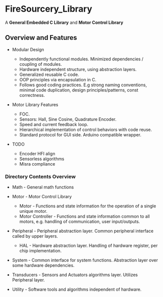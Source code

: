 # FireSourcery_Library

A **General Embedded C Library** and **Motor Control Library**

## Overview and Features 

* Modular Design  
  - Independently functional modules. Minimized dependencies / coupling of modules.
  - Hardware independent structure, using abstraction layers.
  - Generalized reusable C code.
  - OOP principles via encapsulation in C.
  - Follows good coding practices. E.g strong naming conventions, minimal code duplication, design principles/patterns, const correctness.

* Motor Library Features
  - FOC.
  - Sensors: Hall, Sine Cosine, Quadrature Encoder.
  - Speed and current feedback loop.
  - Hierarchical implementation of control behaviors with code reuse.
  - Standard protocol for GUI side. Arduino compatible wrapper.

* TODO
  - Encoder HFI align
  - Sensorless algorithms
  - Misra compliance

### Directory Contents Overview

* Math - General math functions

* Motor - Motor Control Library
  - Motor - Functions and state information for the operation of a single unique motor.
  - Motor Controller - Functions and state information common to all motors, e.g. handling of communication, user input/outputs. 
		
* Peripheral - Peripheral abstraction layer. Common peripheral interface called by upper layers. 
  - HAL - Hardware abstraction layer. Handling of hardware register, per chip implementation.
 	
* System - Common interface for system functions. Abstraction layer over some hardware dependencies. 

* Transducers - Sensors and Actuators algorithms layer. Utilizes Peripheral layer. 
	
* Utility - Software tools and algorithms independent of hardware. 
